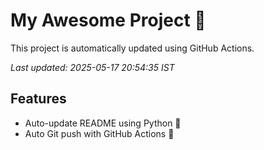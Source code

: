 # My Awesome Project 🚀

This project is automatically updated using GitHub Actions.

_Last updated: 2025-05-17 20:54:35 IST_

## Features
- Auto-update README using Python 🐍
- Auto Git push with GitHub Actions 🤖
